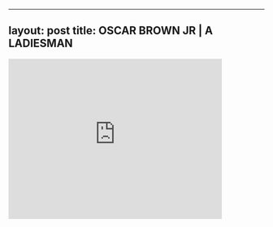 

---
layout: post
title: OSCAR BROWN JR | A LADIESMAN
---


<iframe width="420" height="315" src="http://www.youtube.com/embed/PK8jADK8EyU" frameborder="0" allowfullscreen></iframe>


